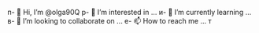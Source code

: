п- 👋 Hi, I’m @olga90Q
р- 👀 I’m interested in ...
и- 🌱 I’m currently learning ...
в- 💞️ I’m looking to collaborate on ...
е- 📫 How to reach me ...
т
<!---
olga90Q/olga90Q is a ✨ special ✨ repository because its `README.md` (this file) appears on your GitHub profile.
You can click the Preview link to take a look at your changes.
--->
